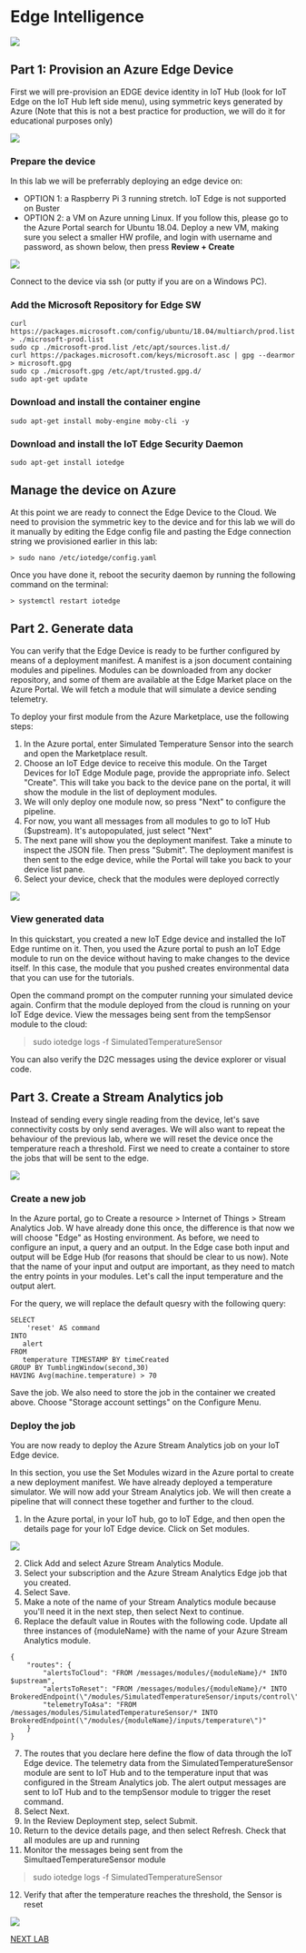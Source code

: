 # Edge Intelligence 

![](images/architecture2-2.png )  

## Part 1: Provision an Azure Edge Device  

First we will pre-provision an EDGE device identity in IoT Hub (look for IoT Edge on the IoT Hub left side menu), using symmetric keys generated by Azure (Note that this is not a best practice for production, we will do it for educational purposes only)  

![](images/provision2hub.png )


### Prepare the device  

In this lab we will be preferrably deploying an edge device on:  

- OPTION 1: a Raspberry Pi 3 running stretch. IoT Edge is not supported on Buster
- OPTION 2: a VM on Azure unning Linux. If you follow this, please go to the Azure Portal search for Ubuntu 18.04. Deploy a new VM, making sure you select a smaller HW profile, and login with username and password, as shown below, then press **Review + Create**  

![](images/vmub.png)

Connect to the device via ssh (or putty if you are on a Windows PC).  

### Add the Microsoft Repository for Edge SW  

```
curl https://packages.microsoft.com/config/ubuntu/18.04/multiarch/prod.list > ./microsoft-prod.list  
sudo cp ./microsoft-prod.list /etc/apt/sources.list.d/
curl https://packages.microsoft.com/keys/microsoft.asc | gpg --dearmor > microsoft.gpg
sudo cp ./microsoft.gpg /etc/apt/trusted.gpg.d/
sudo apt-get update
```

### Download and install the container engine

```
sudo apt-get install moby-engine moby-cli -y
```

### Download and install the IoT Edge Security Daemon

```
sudo apt-get install iotedge
```

## Manage the device on Azure  

At this point we are ready to connect the Edge Device to the Cloud. We need to provision the symmetric key to the device and for this lab we will do it manually by editing the Edge config file and pasting the Edge connection string we provisioned earlier in this lab:   
```
> sudo nano /etc/iotedge/config.yaml  
```

Once you have done it, reboot the security daemon by running the following command on the terminal:  
```
> systemctl restart iotedge
```

## Part 2. Generate data

You can verify that the Edge Device is ready to be further configured by means of a deployment manifest. A manifest is a json document containing modules and pipelines.
Modules can be downloaded from any docker repository, and some of them are available at the Edge Market place on the Azure Portal. We will fetch a module that will simulate a device sending telemetry.  

To deploy your first module from the Azure Marketplace, use the following steps:  

1. In the Azure portal, enter Simulated Temperature Sensor into the search and open the Marketplace result.
2. Choose an IoT Edge device to receive this module. On the Target Devices for IoT Edge Module page, provide the appropriate info. Select "Create". This will take you back to the device pane on the portal, it will show the module in the list of deployment modules.
3. We will only deploy one module now, so press "Next" to configure the pipeline. 
4. For now, you want all messages from all modules to go to IoT Hub ($upstream). It's  autopopulated, just select "Next"
5. The next pane will show you the deployment manifest. Take a minute to inspect the JSON file. Then press "Submit". The deployment manifest is then sent to the edge device, while the Portal will take you back to your device list pane.
6. Select your device, check that the modules were deployed correctly

![](images/manifestready.png )

### View generated data

In this quickstart, you created a new IoT Edge device and installed the IoT Edge runtime on it. Then, you used the Azure portal to push an IoT Edge module to run on the device without having to make changes to the device itself. In this case, the module that you pushed creates environmental data that you can use for the tutorials. 

Open the command prompt on the computer running your simulated device again. Confirm that the module deployed from the cloud is running on your IoT Edge device. View the messages being sent from the tempSensor module to the cloud:
> sudo iotedge logs -f SimulatedTemperatureSensor  

You can also verify the D2C messages using the device explorer or visual code.

## Part 3. Create a Stream Analytics job

Instead of sending every single reading from the device, let's save connectivity costs by only send averages. We will also want to repeat the behaviour of the previous lab, where we will reset the device once the temperature reach a threshold. 
First we need to create a container to store the jobs that will be sent to the edge. 

![](images/newcontainer.png )

### Create a new job

In the Azure portal, go to Create a resource > Internet of Things > Stream Analytics Job. W have already done this once, the difference is that now we will choose "Edge" as Hosting environment. As before, we need to configure an input, a query and an output. In the Edge case both input and output will be Edge Hub (for reasons that should be clear to us now). Note that the name of your input and output are important, as they need to match the entry points in your modules. Let's call the input temperature and the output alert.

For the query, we will replace the default quesry with the following query:
```
SELECT  
    'reset' AS command 
INTO 
   alert
FROM 
   temperature TIMESTAMP BY timeCreated 
GROUP BY TumblingWindow(second,30) 
HAVING Avg(machine.temperature) > 70
```
Save the job. We also need to store the job in the container we created above. Choose "Storage account settings" on the Configure Menu.

### Deploy the job

You are now ready to deploy the Azure Stream Analytics job on your IoT Edge device.

In this section, you use the Set Modules wizard in the Azure portal to create a new deployment manifest. We have already deployed a temperature simulator. We will now add your Stream Analytics job. We will then create a pipeline that will connect these together and further to the cloud.

1. In the Azure portal, in your IoT hub, go to IoT Edge, and then open the details page for your IoT Edge device.  Click on Set modules.

![](images/setmod.png )

2. Click Add and select Azure Stream Analytics Module.
3. Select your subscription and the Azure Stream Analytics Edge job that you created.
4. Select Save.
5. Make a note of the name of your Stream Analytics module because you'll need it in the next step, then select Next to continue.
6. Replace the default value in Routes with the following code. Update all three instances of {moduleName} with the name of your Azure Stream Analytics module.

``` 
{
    "routes": {
        "alertsToCloud": "FROM /messages/modules/{moduleName}/* INTO $upstream",
        "alertsToReset": "FROM /messages/modules/{moduleName}/* INTO BrokeredEndpoint(\"/modules/SimulatedTemperatureSensor/inputs/control\")",
        "telemetryToAsa": "FROM /messages/modules/SimulatedTemperatureSensor/* INTO BrokeredEndpoint(\"/modules/{moduleName}/inputs/temperature\")"
    }
}
```

7. The routes that you declare here define the flow of data through the IoT Edge device. The telemetry data from the SimulatedTemperatureSensor module are sent to IoT Hub and to the temperature input that was configured in the Stream Analytics job. The alert output messages are sent to IoT Hub and to the tempSensor module to trigger the reset command.
8. Select Next.
9. In the Review Deployment step, select Submit.
10.  Return to the device details page, and then select Refresh. Check that all modules are up and running  
11. Monitor the messages being sent from the SimultaedTemperatureSensor module
> sudo iotedge logs -f SimulatedTemperatureSensor  
12. Verify that after the temperature reaches the threshold, the Sensor is reset


![](images/asa.png )



[NEXT LAB](../iiot)
